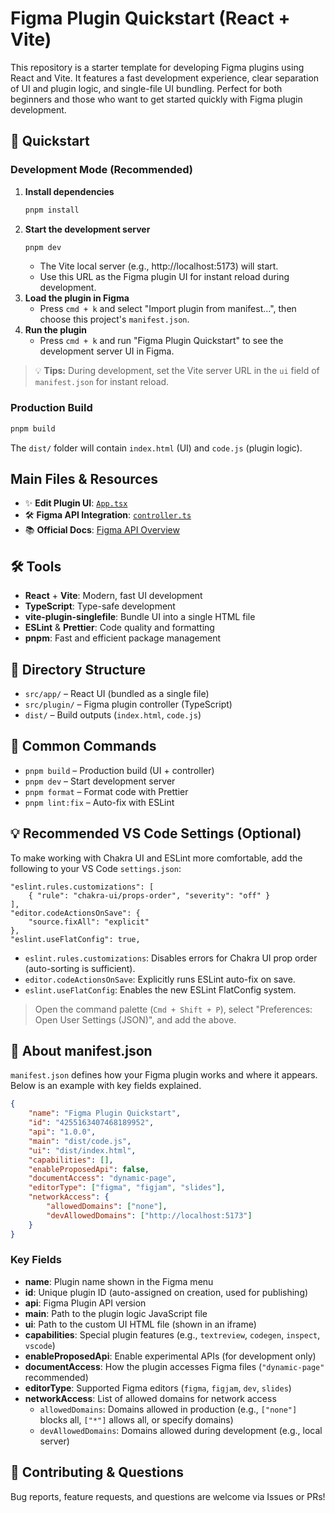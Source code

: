 # Figma Plugin Quickstart (React + Vite)

This repository is a starter template for developing Figma plugins using React and Vite. It features a fast development experience, clear separation of UI and plugin logic, and single-file UI bundling. Perfect for both beginners and those who want to get started quickly with Figma plugin development.

## 🚀 Quickstart

### Development Mode (Recommended)

1. **Install dependencies**
    ```sh
    pnpm install
    ```
2. **Start the development server**
    ```sh
    pnpm dev
    ```
    - The Vite local server (e.g., http://localhost:5173) will start.
    - Use this URL as the Figma plugin UI for instant reload during development.
3. **Load the plugin in Figma**
    - Press `cmd + k` and select "Import plugin from manifest...", then choose this project's `manifest.json`.
4. **Run the plugin**
    - Press `cmd + k` and run "Figma Plugin Quickstart" to see the development server UI in Figma.

> 💡 **Tips:** During development, set the Vite server URL in the `ui` field of `manifest.json` for instant reload.

### Production Build

```sh
pnpm build
```

The `dist/` folder will contain `index.html` (UI) and `code.js` (plugin logic).

## Main Files & Resources

- ✨ **Edit Plugin UI**: [`App.tsx`](./src/app/App.tsx)
- 🛠️ **Figma API Integration**: [`controller.ts`](./src/plugin/controller.ts)
- 📚 **Official Docs**: [Figma API Overview](https://www.figma.com/plugin-docs/api/api-overview/)

## 🛠️ Tools

- **React** + **Vite**: Modern, fast UI development
- **TypeScript**: Type-safe development
- **vite-plugin-singlefile**: Bundle UI into a single HTML file
- **ESLint** & **Prettier**: Code quality and formatting
- **pnpm**: Fast and efficient package management

## 📁 Directory Structure

- `src/app/` – React UI (bundled as a single file)
- `src/plugin/` – Figma plugin controller (TypeScript)
- `dist/` – Build outputs (`index.html`, `code.js`)

## 🔖 Common Commands

- `pnpm build` – Production build (UI + controller)
- `pnpm dev` – Start development server
- `pnpm format` – Format code with Prettier
- `pnpm lint:fix` – Auto-fix with ESLint

## 💡 Recommended VS Code Settings (Optional)

To make working with Chakra UI and ESLint more comfortable, add the following to your VS Code `settings.json`:

```jsonc
"eslint.rules.customizations": [
    { "rule": "chakra-ui/props-order", "severity": "off" }
],
"editor.codeActionsOnSave": {
    "source.fixAll": "explicit"
},
"eslint.useFlatConfig": true,
```

- `eslint.rules.customizations`: Disables errors for Chakra UI prop order (auto-sorting is sufficient).
- `editor.codeActionsOnSave`: Explicitly runs ESLint auto-fix on save.
- `eslint.useFlatConfig`: Enables the new ESLint FlatConfig system.

> Open the command palette (`Cmd + Shift + P`), select "Preferences: Open User Settings (JSON)", and add the above.

## 📝 About manifest.json

`manifest.json` defines how your Figma plugin works and where it appears. Below is an example with key fields explained.

```json
{
    "name": "Figma Plugin Quickstart",
    "id": "4255163407468189952",
    "api": "1.0.0",
    "main": "dist/code.js",
    "ui": "dist/index.html",
    "capabilities": [],
    "enableProposedApi": false,
    "documentAccess": "dynamic-page",
    "editorType": ["figma", "figjam", "slides"],
    "networkAccess": {
        "allowedDomains": ["none"],
        "devAllowedDomains": ["http://localhost:5173"]
    }
}
```

### Key Fields

- **name**: Plugin name shown in the Figma menu
- **id**: Unique plugin ID (auto-assigned on creation, used for publishing)
- **api**: Figma Plugin API version
- **main**: Path to the plugin logic JavaScript file
- **ui**: Path to the custom UI HTML file (shown in an iframe)
- **capabilities**: Special plugin features (e.g., `textreview`, `codegen`, `inspect`, `vscode`)
- **enableProposedApi**: Enable experimental APIs (for development only)
- **documentAccess**: How the plugin accesses Figma files (`"dynamic-page"` recommended)
- **editorType**: Supported Figma editors (`figma`, `figjam`, `dev`, `slides`)
- **networkAccess**: List of allowed domains for network access
    - `allowedDomains`: Domains allowed in production (e.g., `["none"]` blocks all, `["*"]` allows all, or specify domains)
    - `devAllowedDomains`: Domains allowed during development (e.g., local server)

## 📣 Contributing & Questions

Bug reports, feature requests, and questions are welcome via Issues or PRs!
